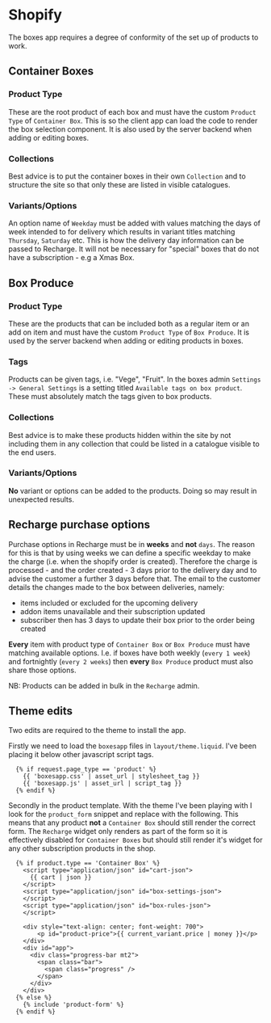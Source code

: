 # Shopify

The boxes app requires a degree of conformity of the set up of products to work.

## Container Boxes

### Product Type

These are the root product of each box and must have the custom `Product Type`
of `Container Box`. This is so the client app can load the code to render the
box selection component. It is also used by the server backend when adding or
editing boxes.

### Collections

Best advice is to put the container boxes in their own `Collection` and to
structure the site so that only these are listed in visible catalogues.

### Variants/Options

An option name of `Weekday` must be added with values matching the days of week
intended to for delivery which results in variant titles matching `Thursday`,
`Saturday` etc. This is how the delivery day information can be passed to
Recharge.  It will not be necessary for "special" boxes that do not have a
subscription - e.g a Xmas Box.

## Box Produce

### Product Type

These are the products that can be included both as a regular item or an add on
item and must have the custom `Product Type` of `Box Produce`. It is
used by the server backend when adding or editing products in boxes.

### Tags

Products can be given tags, i.e. "Vege", "Fruit". In the boxes admin
`Settings -> General Settings` is a setting titled `Available tags on box
product`. These must absolutely match the tags given to box products.

### Collections

Best advice is to make these products hidden within the site by not including
them in any collection that could be listed in a catalogue visible to the end
users.

### Variants/Options

**No** variant or options can be added to the products. Doing so may result in
unexpected results.

## Recharge purchase options

Purchase options in Recharge must be in **weeks** and **not** `days`. The
reason for this is that by using weeks we can define a specific weekday to make
the charge (i.e. when the shopify order is created). Therefore the charge is
processed - and the order created - 3 days prior to the delivery day and to
advise the customer a further 3 days before that. The email to the customer
details the changes made to the box between deliveries, namely:

* items included or excluded for the upcoming delivery
* addon items unavailable and their subscription updated
* subscriber then has 3 days to update their box prior to the order being created

**Every** item with product type of `Container Box` or `Box Produce` must have
matching available options. I.e. if boxes have both weekly (`every 1 week`) and
fortnightly (`every 2 weeks`) then **every** `Box Produce` product must also
share those options.

NB: Products can be added in bulk in the `Recharge` admin.

## Theme edits

Two edits are required to the theme to install the app.

Firstly we need to load the `boxesapp` files in `layout/theme.liquid`. I've
been placing it below other javascript script tags.

```liquid
  {% if request.page_type == 'product' %}
    {{ 'boxesapp.css' | asset_url | stylesheet_tag }}
    {{ 'boxesapp.js' | asset_url | script_tag }}
  {% endif %}
```

Secondly in the product template. With the theme I've been playing with I look
for the `product_form` snippet and replace with the following. This means that
any product **not** a `Container Box` should still render the correct form. The
`Recharge` widget only renders as part of the form so it is effectively
disabled for `Container Boxes` but should still render it's widget for any
other subscription products in the shop.

```liquid
  {% if product.type == 'Container Box' %}
    <script type="application/json" id="cart-json">
      {{ cart | json }}
    </script>
    <script type="application/json" id="box-settings-json">
    </script>
    <script type="application/json" id="box-rules-json">
    </script>

    <div style="text-align: center; font-weight: 700">
        <p id="product-price">{{ current_variant.price | money }}</p>
    </div>
    <div id="app">
      <div class="progress-bar mt2">
        <span class="bar">
          <span class="progress" />
        </span>
      </div>
    </div>
  {% else %}
    {% include 'product-form' %}
  {% endif %}
```
